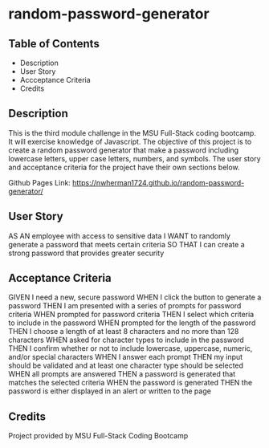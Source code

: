 # random-password-generator

## Table of Contents

- Description
- User Story
- Accceptance Criteria
- Credits

## Description

This is the third module challenge in the MSU Full-Stack coding bootcamp. It will exercise knowledge of Javascript. The objective of this project is to create a random password generator that make a password including lowercase letters, upper case letters, numbers, and symbols. The user story and acceptance criteria for the project have their own sections below.

Github Pages Link: https://nwherman1724.github.io/random-password-generator/

## User Story

AS AN employee with access to sensitive data
I WANT to randomly generate a password that meets certain criteria
SO THAT I can create a strong password that provides greater security

## Acceptance Criteria

GIVEN I need a new, secure password
WHEN I click the button to generate a password
THEN I am presented with a series of prompts for password criteria
WHEN prompted for password criteria
THEN I select which criteria to include in the password
WHEN prompted for the length of the password
THEN I choose a length of at least 8 characters and no more than 128 characters
WHEN asked for character types to include in the password
THEN I confirm whether or not to include lowercase, uppercase, numeric, and/or special characters
WHEN I answer each prompt
THEN my input should be validated and at least one character type should be selected
WHEN all prompts are answered
THEN a password is generated that matches the selected criteria
WHEN the password is generated
THEN the password is either displayed in an alert or written to the page

## Credits

Project provided by MSU Full-Stack Coding Bootcamp